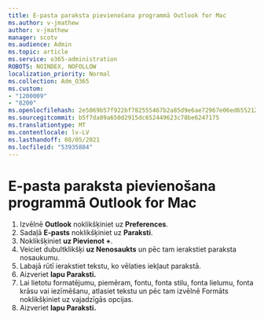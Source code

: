 ```yaml
---
title: E-pasta paraksta pievienošana programmā Outlook for Mac
ms.author: v-jmathew
author: v-jmathew
manager: scotv
ms.audience: Admin
ms.topic: article
ms.service: o365-administration
ROBOTS: NOINDEX, NOFOLLOW
localization_priority: Normal
ms.collection: Adm_O365
ms.custom:
- "1200009"
- "8200"
ms.openlocfilehash: 2e5069b57f922bf782555467b2a85d9e6ae72967e06ed655212e8574ed4c091b
ms.sourcegitcommit: b5f7da89a650d2915dc652449623c78be6247175
ms.translationtype: MT
ms.contentlocale: lv-LV
ms.lasthandoff: 08/05/2021
ms.locfileid: "53935884"
---
```

# <a name="add-email-signature-in-outlook-for-mac"></a>E-pasta paraksta pievienošana programmā Outlook for Mac

1. Izvēlnē **Outlook** noklikšķiniet uz **Preferences**.
2. Sadaļā **E-pasts** noklikšķiniet uz **Paraksti**.
3. Noklikšķiniet **uz Pievienot +**.
4. Veiciet dubultklikšķi **uz Nenosaukts** un pēc tam ierakstiet paraksta nosaukumu.
5. Labajā rūtī ierakstiet tekstu, ko vēlaties iekļaut parakstā.
6. Aizveriet **lapu Paraksti.**
7. Lai lietotu formatējumu, piemēram, fontu, fonta stilu, fonta lielumu, fonta krāsu vai iezīmēšanu, atlasiet tekstu un pēc tam izvēlnē Formāts noklikšķiniet uz vajadzīgās opcijas.
8. Aizveriet **lapu Paraksti.**
